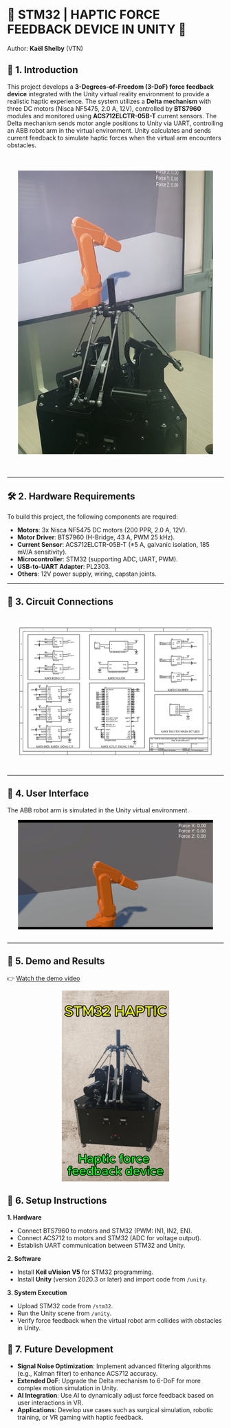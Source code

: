# 🚀 STM32 | HAPTIC FORCE FEEDBACK DEVICE IN UNITY 🤖

Author: **Kaël Shelby** (VTN)  

## 📖 1. Introduction
This project develops a **3-Degrees-of-Freedom (3-DoF) force feedback device** integrated with the Unity virtual reality environment to provide a realistic haptic experience. The system utilizes a **Delta mechanism** with three DC motors (Nisca NF5475, 2.0 A, 12V), controlled by **BTS7960** modules and monitored using **ACS712ELCTR-05B-T** current sensors. The Delta mechanism sends motor angle positions to Unity via UART, controlling an ABB robot arm in the virtual environment. Unity calculates and sends current feedback to simulate haptic forces when the virtual arm encounters obstacles.


<div align="center">
  <img src="./Images/Intro.png" alt="intro" style="transform: scale(0.9);"/>
</div>

---

## 🛠️ 2. Hardware Requirements
To build this project, the following components are required:
- **Motors**: 3x Nisca NF5475 DC motors (200 PPR, 2.0 A, 12V).
- **Motor Driver**: BTS7960 (H-Bridge, 43 A, PWM 25 kHz).
- **Current Sensor**: ACS712ELCTR-05B-T (±5 A, galvanic isolation, 185 mV/A sensitivity).
- **Microcontroller**: STM32 (supporting ADC, UART, PWM).
- **USB-to-UART Adapter**: PL2303.
- **Others**: 12V power supply, wiring, capstan joints.

---

## 🔌 3. Circuit Connections
<img src="./Images/Schematic.png" alt="circuit" style="transform: scale(0.9);"/>  


---

## 📜 4. User Interface
The ABB robot arm is simulated in the Unity virtual environment.
<img src="./Images/UI.png" alt="ui" style="transform: scale(0.9);"/>  

---

## 🎥 5. Demo and Results
👉 [Watch the demo video](https://www.tiktok.com/@kshelbyiot/video/7550532692018728212?is_from_webapp=1&sender_device=pc&web_id=7500959777037518344)

<p align="center">
  <a href="https://www.tiktok.com/@kshelbyiot/video/7550532692018728212?is_from_webapp=1&sender_device=pc&web_id=7500959777037518344">
    <img src="./Images/Cover.png" alt="Watch Demo Video" width="250"/>
  </a>
</p>

## 🚀 6. Setup Instructions
**1. Hardware**
- Connect BTS7960 to motors and STM32 (PWM: IN1, IN2, EN).
- Connect ACS712 to motors and STM32 (ADC for voltage output).
- Establish UART communication between STM32 and Unity.

**2. Software**
- Install **Keil uVision V5** for STM32 programming.
- Install **Unity** (version 2020.3 or later) and import code from `/unity`.


**3. System Execution**
- Upload STM32 code from `/stm32`.
- Run the Unity scene from `/unity`.
- Verify force feedback when the virtual robot arm collides with obstacles in Unity.


## 🚀 7. Future Development
- **Signal Noise Optimization**: Implement advanced filtering algorithms (e.g., Kalman filter) to enhance ACS712 accuracy.
- **Extended DoF**: Upgrade the Delta mechanism to 6-DoF for more complex motion simulation in Unity.
- **AI Integration**: Use AI to dynamically adjust force feedback based on user interactions in VR.
- **Applications**: Develop use cases such as surgical simulation, robotic training, or VR gaming with haptic feedback.
































